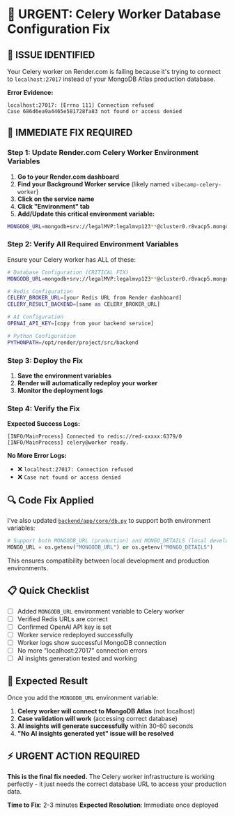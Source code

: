 # 🚨 URGENT: Celery Worker Database Configuration Fix

## 🎯 **ISSUE IDENTIFIED**

Your Celery worker on Render.com is failing because it's trying to connect to `localhost:27017` instead of your MongoDB Atlas production database.

**Error Evidence:**
```
localhost:27017: [Errno 111] Connection refused
Case 686d6ea9a4465e581728fa83 not found or access denied
```

## 🔧 **IMMEDIATE FIX REQUIRED**

### **Step 1: Update Render.com Celery Worker Environment Variables**

1. **Go to your Render.com dashboard**
2. **Find your Background Worker service** (likely named `vibecamp-celery-worker`)
3. **Click on the service name**
4. **Click "Environment" tab**
5. **Add/Update this critical environment variable:**

```bash
MONGODB_URL=mongodb+srv://legalMVP:legalmvp123**@cluster0.r8vacp5.mongodb.net/?retryWrites=true&w=majority&appName=Cluster0
```

### **Step 2: Verify All Required Environment Variables**

Ensure your Celery worker has ALL of these:

```bash
# Database Configuration (CRITICAL FIX)
MONGODB_URL=mongodb+srv://legalMVP:legalmvp123**@cluster0.r8vacp5.mongodb.net/?retryWrites=true&w=majority&appName=Cluster0

# Redis Configuration
CELERY_BROKER_URL=[your Redis URL from Render dashboard]
CELERY_RESULT_BACKEND=[same as CELERY_BROKER_URL]

# AI Configuration
OPENAI_API_KEY=[copy from your backend service]

# Python Configuration
PYTHONPATH=/opt/render/project/src/backend
```

### **Step 3: Deploy the Fix**

1. **Save the environment variables**
2. **Render will automatically redeploy your worker**
3. **Monitor the deployment logs**

### **Step 4: Verify the Fix**

**Expected Success Logs:**
```
[INFO/MainProcess] Connected to redis://red-xxxxx:6379/0
[INFO/MainProcess] celery@worker ready.
```

**No More Error Logs:**
- ❌ `localhost:27017: Connection refused`
- ❌ `Case not found or access denied`

## 🔍 **Code Fix Applied**

I've also updated [`backend/app/core/db.py`](backend/app/core/db.py) to support both environment variables:

```python
# Support both MONGODB_URL (production) and MONGO_DETAILS (local development)
MONGO_URL = os.getenv("MONGODB_URL") or os.getenv("MONGO_DETAILS")
```

This ensures compatibility between local development and production environments.

## 📋 **Quick Checklist**

- [ ] Added `MONGODB_URL` environment variable to Celery worker
- [ ] Verified Redis URLs are correct
- [ ] Confirmed OpenAI API key is set
- [ ] Worker service redeployed successfully
- [ ] Worker logs show successful MongoDB connection
- [ ] No more "localhost:27017" connection errors
- [ ] AI insights generation tested and working

## 🎯 **Expected Result**

Once you add the `MONGODB_URL` environment variable:

1. **Celery worker will connect to MongoDB Atlas** (not localhost)
2. **Case validation will work** (accessing correct database)
3. **AI insights will generate successfully** within 30-60 seconds
4. **"No AI insights generated yet" issue will be resolved**

## ⚡ **URGENT ACTION REQUIRED**

**This is the final fix needed.** The Celery worker infrastructure is working perfectly - it just needs the correct database URL to access your production data.

**Time to Fix**: 2-3 minutes
**Expected Resolution**: Immediate once deployed